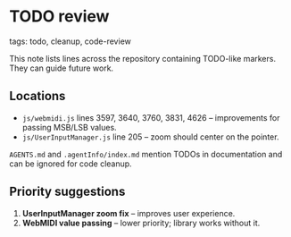 # TODO review

tags: todo, cleanup, code-review

This note lists lines across the repository containing TODO-like markers. They can guide future work.

## Locations
- `js/webmidi.js` lines 3597, 3640, 3760, 3831, 4626 – improvements for passing MSB/LSB values.
- `js/UserInputManager.js` line 205 – zoom should center on the pointer.

`AGENTS.md` and `.agentInfo/index.md` mention TODOs in documentation and can be ignored for code cleanup.

## Priority suggestions
1. **UserInputManager zoom fix** – improves user experience.
2. **WebMIDI value passing** – lower priority; library works without it.
